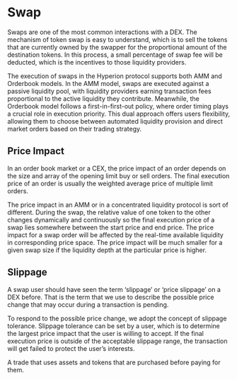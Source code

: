 # Swap

Swaps are one of the most common interactions with a DEX. The mechanism of token swap is easy to understand, which is to sell the tokens that are currently owned by the swapper for the proportional amount of the destination tokens. In this process, a small percentage of swap fee will be deducted, which is the incentives to those liquidity providers.

The execution of swaps in the Hyperion protocol supports both AMM and Orderbook models. In the AMM model, swaps are executed against a passive liquidity pool, with liquidity providers earning transaction fees proportional to the active liquidity they contribute. Meanwhile, the Orderbook model follows a first-in-first-out policy, where order timing plays a crucial role in execution priority. This dual approach offers users flexibility, allowing them to choose between automated liquidity provision and direct market orders based on their trading strategy.

## **Price Impact** <a href="#price-impact" id="price-impact"></a>

In an order book market or a CEX, the price impact of an order depends on the size and array of the opening limit buy or sell orders. The final execution price of an order is usually the weighted average price of multiple limit orders.

The price impact in an AMM or in a concentrated liquidity protocol is sort of different. During the swap, the relative value of one token to the other changes dynamically and continuously so the final execution price of a swap lies somewhere between the start price and end price. The price impact for a swap order will be affected by the real-time available liquidity in corresponding price space. The price impact will be much smaller for a given swap size if the liquidity depth at the particular price is higher.

## **Slippage** <a href="#slippage" id="slippage"></a>

A swap user should have seen the term ‘slippage’ or ‘price slippage’ on a DEX before. That is the term that we use to describe the possible price change that may occur during a transaction is pending.

To respond to the possible price change, we adopt the concept of slippage tolerance. Slippage tolerance can be set by a user, which is to determine the largest price impact that the user is willing to accept. If the final execution price is outside of the acceptable slippage range, the transaction will get failed to protect the user’s interests.

A trade that uses assets and tokens that are purchased before paying for them.
